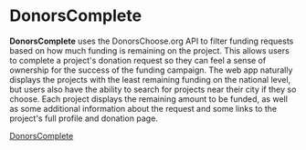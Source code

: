 # DonorsComplete
**DonorsComplete** uses the DonorsChoose.org API to filter funding requests based on how much funding is remaining on the project.
This allows users to complete a project's donation request so they can feel a sense of ownership for the success of the funding campaign. The web app naturally displays the projects with the least remaining funding on the national level, but users also have the ability to search for projects near their city if they so choose. Each project displays the remaining amount to be funded, as well as some additional information about the request and some links to the project's full profile and donation page.

[DonorsComplete](https://donorscomplete.firebaseapp.com/)
